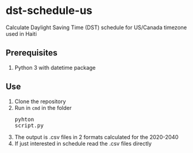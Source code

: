 # dst-schedule-us
Calculate Daylight Saving Time (DST) schedule for US/Canada timezone used in Haiti

## Prerequisites
1. Python 3 with datetime package

## Use
1. Clone the repository
2. Run in <code>cmd</code> in the folder <pre>pyhton script.py</pre>
3. The output is .csv files in 2 formats calculated for the 2020-2040
4. If just interested in schedule read the .csv files directly
